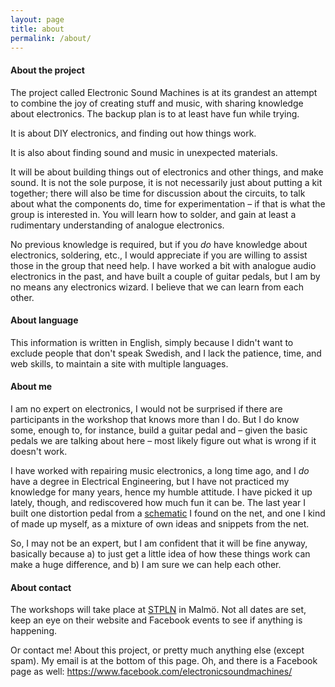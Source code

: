 ```yaml
---
layout: page
title: about
permalink: /about/
---
```



#### About the project 

The project called Electronic Sound Machines is at its grandest an attempt to combine the joy of creating stuff and music, with sharing knowledge about electronics. The backup plan is to at least have fun while trying. 

It is about DIY electronics, and finding out how things work. 

It is also about finding sound and music in unexpected materials. 

It will be about building things out of electronics and other things, and make sound. It is not the sole purpose, it is not necessarily just about putting a kit together; there will also be time for discussion about the circuits, to talk about what the components do, time for experimentation – if that is what the group is interested in. You will learn how to solder, and gain at least a rudimentary understanding of analogue electronics. 

No previous knowledge is required, but if you _do_ have knowledge about electronics, soldering, etc., I would appreciate if you are willing to assist those in the group that need help. I have worked a bit with analogue audio electronics in the past, and have built a couple of guitar pedals, but I am by no means any electronics wizard. I believe that we can learn from each other. 


#### About language

This information is written in English, simply because I didn't want to exclude people that don't speak Swedish, and I lack the patience, time, and web skills, to maintain a site with multiple languages.


#### About me

I am no expert on electronics, I would not be surprised if there are participants in the workshop that knows more than I do. But I do know some, enough to, for instance, build a guitar pedal and – given the basic pedals we are talking about here – most likely figure out what is wrong if it doesn't work. 

I have worked with repairing music electronics, a long time ago, and I _do_ have a degree in Electrical Engineering, but I have not practiced my knowledge for many years, hence my humble attitude. I have picked it up lately, though, and rediscovered how much fun it can be. The last year I built one distortion pedal from a [schematic](http://guitar-fx-layouts.42897.x6.nabble.com/Wren-and-Cuff-Phat-Phuk-B-td35480.html) I found on the net, and one I kind of made up myself, as a mixture of own ideas and snippets from the net.

So, I may not be an expert, but I am confident that it will be fine anyway, basically because a) to just get a little idea of how these things work can make a huge difference, and b) I am sure we can help each other. 


#### About contact

The workshops will take place at [STPLN](https://stpln.org) in Malmö. Not all dates are set, keep an eye on their website and Facebook events to see if anything is happening. 

Or contact me! About this project, or pretty much anything else (except spam).
My email is at the bottom of this page. 
Oh, and there is a Facebook page as well:
<https://www.facebook.com/electronicsoundmachines/>


